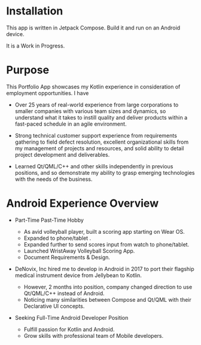 # Installation
This app is written in Jetpack Compose. Build it and run on an Android device.

It is a Work in Progress.

# Purpose
This Portfolio App showcases my Kotlin experience in consideration of employment opportunities. I have

* Over 25 years of real-world experience from large corporations to smaller companies with various team sizes and dynamics, so understand what it takes to instill quality and deliver products within a fast-paced schedule in an agile environment. 

* Strong technical customer support experience from requirements gathering to field defect resolution, excellent organizational skills from my management of projects and resources, and solid ability to detail project development and deliverables. 

* Learned Qt/QML/C++ and other skills independently in previous positions, and so demonstrate my ability to grasp emerging technologies with the needs of the business. 

# Android Experience Overview
* Part-Time Past-Time Hobby
  * As avid volleyball player, built a scoring app starting on Wear OS.
  * Expanded to phone/tablet .
  * Expanded further to send scores input from watch to phone/tablet.
  * Launched WristAway Volleyball Scoring App. 
  * Document Requirements & Design.

* DeNovix, Inc hired me to develop in Android in 2017 to port their flagship medical instrument device from Jellybean to Kotlin.
  * However, 2 months into position, company changed direction to use Qt/QML/C++ instead of Android.
  * Noticing many similarities between Compose and Qt/QML with their Declarative UI concepts.

* Seeking Full-Time Android Developer Position
  * Fulfill passion for Kotlin and Android. 
  * Grow skills with professional team of Mobile developers. 
